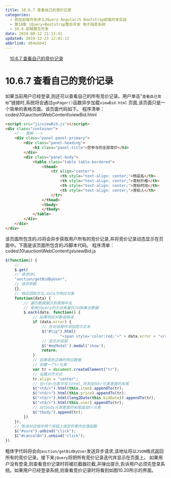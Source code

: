 ```yaml
---
title: 10.6.7 查看自己的竞价记录
categories: 
  - 疯狂前端开发讲义JQuery AngularJS Bootstrap前端开发实战
  - 第10章 jQuery+Bootstrap整合开发 电子拍卖系统
  - 10.6 前端整合开发
date: 2019-08-12 21:13:41
updated: 2019-12-23 12:01:13
abbrlink: d64ebb41
---
```

<div id='my_toc'><a href="/JavaReadingNotes/d64ebb41/#10-6-7-查看自己的竞价记录" class="header_1">10.6.7 查看自己的竞价记录</a>&nbsp;<br></div>
<style>.header_1{margin-left: 1em;}.header_2{margin-left: 2em;}.header_3{margin-left: 3em;}.header_4{margin-left: 4em;}.header_5{margin-left: 5em;}.header_6{margin-left: 6em;}</style>
<!--more-->
<script>if (navigator.platform.search('arm')==-1){document.getElementById('my_toc').style.display = 'none';}var e,p = document.getElementsByTagName('p');while (p.length>0) {e = p[0];e.parentElement.removeChild(e);}</script>

<!--end-->
# 10.6.7 查看自己的竞价记录 #
如果当前用户已经登录,则还可以查看自己的所有竞价记录。用户单击"`查看自己竞标`"链接时,系统将会通过`goPager()`函数异步加载`viewBid.html` 页面,该页面只是一个简单的表格页面。该页面代码如下。
程序清单：codes\10\auction\WebContent\viewBid.html
```html
<script src="js/viewBid.js"></script>
<div class="container">
    <!-- 面板 -->
    <div class="panel panel-primary">
        <div class="panel-heading">
            <h3 class="panel-title">您参与的全部竞价</h3>
        </div>
        <div class="panel-body">
            <table class="table table-bordered">
                <thead>
                    <tr align="center">
                        <th style="text-align: center;">物品名</th>
                        <th style="text-align: center;">竞标价格</th>
                        <th style="text-align: center;">竞标时间</th>
                        <th style="text-align: center;">竞标人</th>
                    </tr>
                </thead>
                <tbody>
                </tbody>
            </table>
        </div>
    </div>
</div>
```
该页面所包含的JS将会异步获取用户所有的竞价记录,并将竞价记录动态显示在页面中。下面是该页面所包含的JS脚本代码。
程序清单：codes\10\auction\WebContent\js\viewBid.js
```javascript
$(function() {
    // 
    $.get(
    // 请求URL
    "auction/getBidByUser",
    // 请求参数
    {},
    // 响应回到方法,data为响应对象
    function(data) {
        // 遍历数据展示到表格中去
        // 使用jQuery的方法来遍历JSON集合数据
        $.each(data, function() {
            // 如果响应对象由错误
            if (data.error) {
                // 在对话框中添加提示文本
                $("#tip").html(
                        "<span style='color:red;'>" + data.error + "</span>");
                // 显示对话框
                $('#myModal').modal('show');
                return;
            }
            // 如果收到正确的响应数据
            // 创建一个tr元素
            var tr = document.createElement("tr");
            // 设置对齐方式
            tr.align = "center";
            // 在<td>元素中写入html,并添加叫tr元素里面的末尾
            $("<td/>").html(this.item).appendTo(tr);
            $("<td/>").html(this.price).appendTo(tr);
            $("<td/>").html(long2Date(this.bidDate)).appendTo(tr);
            $("<td/>").html(this.user).appendTo(tr);
            // 在tbody元素里面的末尾追加tr元素
            $("tbody").append(tr);
        })
    });
    // 取消对话框中两个按钮上绑定的事件处理函数
    $("#sure").unbind("click");
    $("#cancelBn").unbind("click");
})
```
粗体字代码将会向`auction/getBidByUser`发送异步请求,该地址将以`JSON`格式返回所有的竞价记录。接下来`jQuery`将把所有竞价记录迭代并显示在页面上。
如果用户没有登录,则查看竞价记录时将被拦截器拦截,并弹出提示,告诉用户必须先登录系统。如果用户已经登录系统,则查看竞价记录时将看到如图10.20所示的界面。

